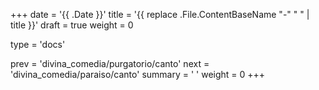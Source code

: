 +++
date = '{{ .Date }}'
title = '{{ replace .File.ContentBaseName "-" " " | title }}'
draft = true
weight = 0

type = 'docs'

prev = 'divina_comedia/purgatorio/canto'
next = 'divina_comedia/paraiso/canto'
summary = ' '
weight = 0
+++
